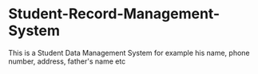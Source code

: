 # Student-Record-Management-System
This is a Student Data Management System for example his name, phone number, address, father's name etc
